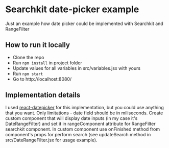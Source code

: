 # Searchkit date-picker example
Just an example how date picker could be implemented with Searchkit and RangeFilter

## How to run it locally
* Clone the repo
* Run `npm install` in project folder
* Update values for all variables in src/variables.jsx with yours
* Run `npm start`
* Go to http://localhost:8080/

## Implementation details
I used [react-datepicker](https://github.com/Hacker0x01/react-datepicker) for this implementation, but you could use anything that you want. Only limitations - date field should be in miliseconds.
Create custom component that will display date inputs (in my case it's DateRangeFilter) and set it in rangeComponent attribute for RangeFilter searchkit component. In custom component use onFinished method from component's props for perform search (see updateSearch method in src/DateRangeFilter.jsx for usage example).
